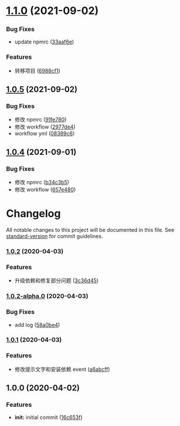 # [1.1.0](https://github.com/virgoone/lark-cli/compare/v1.0.5...v1.1.0) (2021-09-02)

### Bug Fixes

- update npmrc ([33aaf6e](https://github.com/virgoone/lark-cli/commit/33aaf6eb4fe0a5f3fe81cb004c7440a5ba89ac23))

### Features

- 转移项目 ([6988cf1](https://github.com/virgoone/lark-cli/commit/6988cf13b7e02b5604d9afc9da851b002f0fd110))

## [1.0.5](https://github.com/virgoone/lark-cli/compare/v1.0.2...v1.0.5) (2021-09-02)

### Bug Fixes

- 修改 npmrc ([91fe780](https://github.com/virgoone/lark-cli/commit/91fe780cf1419279cf42ddb898e4c163a704bd0b))
- 修改 workflow ([2977de4](https://github.com/virgoone/lark-cli/commit/2977de483e4e9b1ec46852a655e851f15e21b7e2))
- workflow yml ([08389c6](https://github.com/virgoone/lark-cli/commit/08389c68a3c61b005b7a8d311485b49c4d42ecd8))

## [1.0.4](https://github.com/virgoone/lark-cli/compare/v1.0.2...v1.0.4) (2021-09-01)

### Bug Fixes

- 修改 npmrc ([b34c3b5](https://github.com/virgoone/lark-cli/commit/b34c3b5117150d78f4fe3509c85522dc6a7d7793))
- 修改 workflow ([657e480](https://github.com/virgoone/lark-cli/commit/657e480fd67c9260da8b3f93484299380298db2f))

# Changelog

All notable changes to this project will be documented in this file. See [standard-version](https://github.com/conventional-changelog/standard-version) for commit guidelines.

### [1.0.2](https://github.com/virgoone/lark-cli/compare/v1.0.2-alpha.0...v1.0.2) (2020-04-03)

### Features

- 升级依赖和修复部分问题 ([3c36d45](https://github.com/virgoone/lark-cli/commit/3c36d45f0e97a47bcfe46404e2c4503bee5f5e4f))

### [1.0.2-alpha.0](https://github.com/virgoone/lark-cli/compare/v1.0.1...v1.0.2-alpha.0) (2020-04-03)

### Bug Fixes

- add log ([58a0be4](https://github.com/virgoone/lark-cli/commit/58a0be4d9bb891a659d28e1cf0e7b5172e4c5d47))

### [1.0.1](https://github.com/virgoone/lark-cli/compare/v1.0.0...v1.0.1) (2020-04-03)

### Features

- 修改提示文字和安装依赖 event ([a6abcff](https://github.com/virgoone/lark-cli/commit/a6abcffa5bc2d109d1e24c82086ce7bd63a8a073))

## 1.0.0 (2020-04-02)

### Features

- **init:** initial commit ([16c653f](https://github.com/virgoone/lark-cli/commit/16c653ff046a7df013c1a592a9282e2ceaa0a497))
